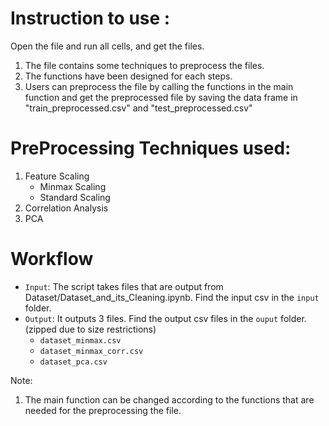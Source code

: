 # Instruction to use :

Open the file and run all cells, and get the files.
1) The file contains some techniques to preprocess the files.
2) The functions have been designed for each steps.
3) Users can preprocess the file by calling the functions in the main function and get the preprocessed file by saving the data frame in "train_preprocessed.csv" and "test_preprocessed.csv"

# PreProcessing Techniques used:

1) Feature Scaling
   * Minmax Scaling
   * Standard Scaling
3) Correlation Analysis
4) PCA


# Workflow

* `Input`: The script takes files that are output from Dataset/Dataset_and_its_Cleaning.ipynb. Find the input csv in the `input` folder.
* `Output`: It outputs 3 files. Find the output csv files in the `ouput` folder. (zipped due to size restrictions)
    * `dataset_minmax.csv`
    * `dataset_minmax_corr.csv`
    * `dataset_pca.csv`

Note: 
1) The main function can be changed according to the functions that are needed for the preprocessing the file. 
